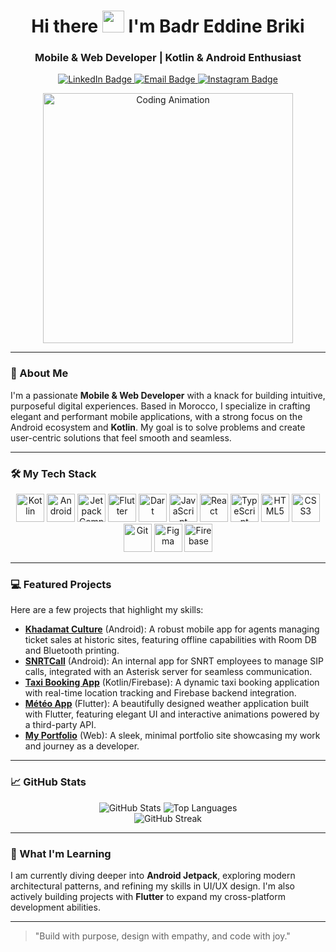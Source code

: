 <h1 align="center">Hi there <img src="https://github.com/TheDudeThatCode/TheDudeThatCode/blob/master/Assets/Hi.gif" width="35" /> I'm Badr Eddine Briki</h1>
<h3 align="center">Mobile & Web Developer | Kotlin & Android Enthusiast</h3>

<div align="center">
  <a href="https://linkedin.com/in/badr-eddine-briki">
    <img src="https://img.shields.io/badge/-LinkedIn-blue?style=flat-square&logo=linkedin&logoColor=white&link=https://linkedin.com/in/badr-eddine-briki" alt="LinkedIn Badge"/>
  </a>
  <a href="mailto:badrbriki1@gmail.com">
    <img src="https://img.shields.io/badge/-Email-c14438?style=flat-square&logo=Gmail&logoColor=white" alt="Email Badge"/>
  </a>
  <a href="https://instagram.com/badreddinebr">
    <img src="https://img.shields.io/badge/-Instagram-purple?style=flat-square&logo=instagram&logoColor=white" alt="Instagram Badge"/>
  </a>
</div>

<p align="center">
  <img src="https://cdn.dribbble.com/userupload/21436944/file/original-3212fe7a869a76063e59d76c39176c45.gif" alt="Coding Animation" width="400"/>
</p>

---

### 🚀 About Me

I'm a passionate **Mobile & Web Developer** with a knack for building intuitive, purposeful digital experiences. Based in Morocco, I specialize in crafting elegant and performant mobile applications, with a strong focus on the Android ecosystem and **Kotlin**. My goal is to solve problems and create user-centric solutions that feel smooth and seamless.

---

### 🛠️ My Tech Stack

<div align="center">
  <img src="https://cdn.jsdelivr.net/gh/devicons/devicon/icons/kotlin/kotlin-original.svg" alt="Kotlin" width="45" height="45" />
  <img src="https://cdn.jsdelivr.net/gh/devicons/devicon/icons/android/android-original.svg" alt="Android" width="45" height="45" />
  <img src="https://cdn.jsdelivr.net/gh/devicons/devicon/icons/jetpackcompose/jetpackcompose-original.svg" alt="Jetpack Compose" width="45" height="45" />
  <img src="https://cdn.jsdelivr.net/gh/devicons/devicon/icons/flutter/flutter-original.svg" alt="Flutter" width="45" height="45" />
  <img src="https://cdn.jsdelivr.net/gh/devicons/devicon/icons/dart/dart-original.svg" alt="Dart" width="45" height="45" />
  <img src="https://cdn.jsdelivr.net/gh/devicons/devicon/icons/javascript/javascript-original.svg" alt="JavaScript" width="45" height="45" />
  <img src="https://cdn.jsdelivr.net/gh/devicons/devicon/icons/react/react-original.svg" alt="React" width="45" height="45" />
  <img src="https://cdn.jsdelivr.net/gh/devicons/devicon/icons/typescript/typescript-original.svg" alt="TypeScript" width="45" height="45" />
  <img src="https://cdn.jsdelivr.net/gh/devicons/devicon/icons/html5/html5-original.svg" alt="HTML5" width="45" height="45" />
  <img src="https://cdn.jsdelivr.net/gh/devicons/devicon/icons/css3/css3-original.svg" alt="CSS3" width="45" height="45" />
  <img src="https://cdn.jsdelivr.net/gh/devicons/devicon/icons/git/git-original.svg" alt="Git" width="45" height="45" />
  <img src="https://cdn.jsdelivr.net/gh/devicons/devicon/icons/figma/figma-original.svg" alt="Figma" width="45" height="45" />
  <img src="https://cdn.jsdelivr.net/gh/devicons/devicon/icons/firebase/firebase-original.svg" alt="Firebase" width="45" height="45" />
</div>

---

### 💻 Featured Projects

Here are a few projects that highlight my skills:

* **[Khadamat Culture](https://github.com/badreddinebr/khadamat-culture)** (Android): A robust mobile app for agents managing ticket sales at historic sites, featuring offline capabilities with Room DB and Bluetooth printing.
* **[SNRTCall](https://github.com/badreddinebr/snrtcall)** (Android): An internal app for SNRT employees to manage SIP calls, integrated with an Asterisk server for seamless communication.
* **[Taxi Booking App](https://github.com/badreddinebr/compteurTaxi)** (Kotlin/Firebase): A dynamic taxi booking application with real-time location tracking and Firebase backend integration.
* **[Météo App](https://github.com/badreddinebr/meteo )** (Flutter): A beautifully designed weather application built with Flutter, featuring elegant UI and interactive animations powered by a third-party API.
* **[My Portfolio](https://badreddinebr.github.io/Myportfolio/)** (Web): A sleek, minimal portfolio site showcasing my work and journey as a developer.

---

### 📈 GitHub Stats

<div align="center">
  <img src="https://github-readme-stats.vercel.app/api?username=badreddinebr&show_icons=true&theme=orange&locale=en" alt="GitHub Stats" />
  <img src="https://github-readme-stats.vercel.app/api/top-langs?username=badreddinebr&show_icons=true&theme=orange&locale=en&layout=compact" alt="Top Languages" />
</div>

<div align="center">
  <img src="https://github-readme-streak-stats.herokuapp.com/?user=badreddinebr&theme=orange" alt="GitHub Streak" />
</div>

---

### 🌱 What I'm Learning

I am currently diving deeper into **Android Jetpack**, exploring modern architectural patterns, and refining my skills in UI/UX design. I'm also actively building projects with **Flutter** to expand my cross-platform development abilities.

---

> "Build with purpose, design with empathy, and code with joy."

